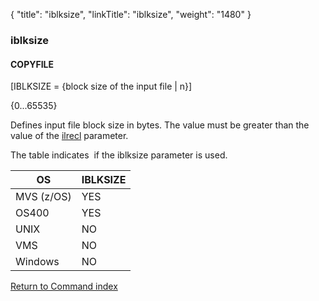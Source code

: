 {
    "title": "iblksize",
    "linkTitle": "iblksize",
    "weight": "1480"
}<span id="iblksize"></span>

### iblksize

#### COPYFILE

\[IBLKSIZE = {block size of the
input file | n}\]

{0...65535}

Defines input file block size in bytes. The value must be greater than
the value of the [ilrecl](../ilrecl) parameter.

The table indicates  if the iblksize parameter
is used.


| OS  | IBLKSIZE  |
| --- | --- |
| MVS (z/OS) | YES  |
| OS400  | YES  |
| UNIX  | NO  |
| VMS  | NO  |
| Windows  | NO  |


[Return to Command index](../../)
